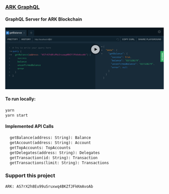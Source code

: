 ### [ARK GraphQL][arkgraphql]

  [arkgraphql]: https://ark-graphql.now.sh/ "ARK GraphQL"

#### GraphQL Server for ARK Blockchain

![](assets/screenshot.png)

#### To run locally:

```
yarn
yarn start
```

#### Implemented API Calls
```
  getBalance(address: String): Balance
  getAccount(address: String): Account
  getTopAccounts: TopAccounts
  getDelegates(address: String): Delegates
  getTransaction(id: String): Transaction
  getTransactions(limit: String): Transactions
```

###  Support this project
```
ARK: AS7rX2h8Eu99uSruxwq4BKZfJFkKmAvoAb
```
